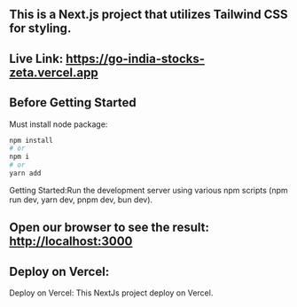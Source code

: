 
## This is a Next.js project that utilizes Tailwind CSS for styling.
## Live Link:  https://go-india-stocks-zeta.vercel.app
## Before Getting Started 
Must install node package: 
```bash
npm install
# or
npm i
# or
yarn add

```
Getting Started:Run the development server using various npm scripts (npm run dev, yarn dev, pnpm dev, bun dev).
## Open our browser to see the result: [http://localhost:3000](http://localhost:3000)
## Deploy on Vercel: 
Deploy on Vercel: This NextJs project deploy on Vercel.




